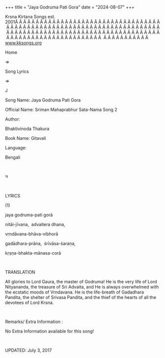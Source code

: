 +++ 
title = "Jaya Godruma Pati Gora"
date = "2024-08-07"
+++

Krsna Kirtana Songs est. 2001Â Â Â Â Â Â Â Â Â Â Â Â Â Â Â Â Â Â Â Â Â Â Â Â Â Â Â Â Â Â Â Â Â Â Â Â Â Â Â Â Â Â Â Â Â Â Â Â Â Â Â Â Â Â Â Â Â Â Â Â Â Â Â Â Â Â Â Â Â Â Â Â Â Â Â Â Â Â Â Â Â Â Â Â Â Â Â Â Â Â Â Â Â Â Â Â Â Â Â Â Â Â Â Â Â Â Â Â Â Â Â Â Â Â Â Â Â Â Â Â Â Â Â Â Â Â Â Â Â Â Â Â  Â Â Â Â Â Â Â Â Â Â Â  
www.kksongs.org








Home
 
⇒
 
Song Lyrics
 
⇒
 
J


Song
Name: Jaya Godruma Pati Gora


Official
Name: Sriman Mahaprabhur Sata-Nama Song 2


Author:

Bhaktivinoda
Thakura


Book
Name: 
Gitavali


Language:

Bengali


 








অ








 


LYRICS


(1)


jaya
godruma-pati gorā


nitāi-jīvana, 
advaitera dhana,


vṛndāvana-bhāva-vibhorā


gadādhara-prāna, 
śrīvāsa-śaraṇa,


kṛṣṇa-bhakta-mānasa-corā


 


TRANSLATION


All
glories to Lord Gaura, the master of Godruma! He is the very life of Lord
Nityananda, the treasure of Sri Advaita, and He is always overwhelmed with the
ecstatic moods of Vrndavana. He is the life-breath of Gadadhara Pandita, the
shelter of Srivasa Pandita, and the thief of the hearts of all the devotees of
Lord Krsna.


 


Remarks/ Extra Information
: 


No
Extra Information available for this song!


 


UPDATED:
 July 3, 2017